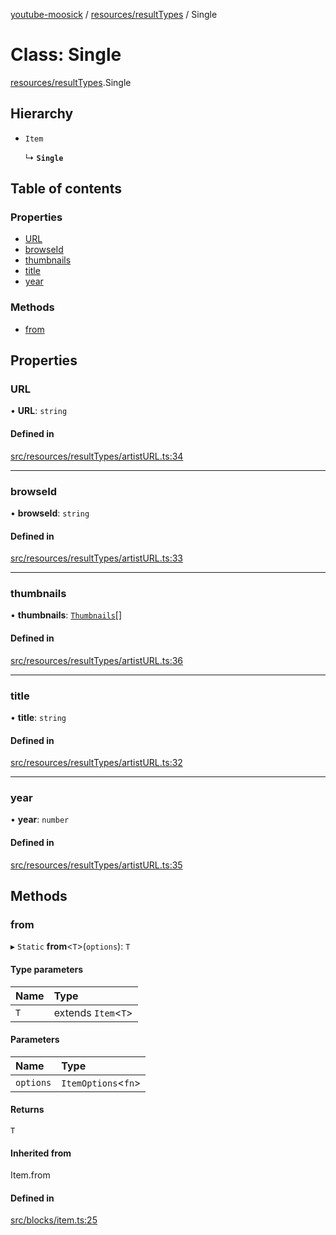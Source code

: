 [youtube-moosick](../README.md) / [resources/resultTypes](../modules/resources_resultTypes.md) / Single

# Class: Single

[resources/resultTypes](../modules/resources_resultTypes.md).Single

## Hierarchy

- `Item`

  ↳ **`Single`**

## Table of contents

### Properties

- [URL](resources_resultTypes.Single.md#url)
- [browseId](resources_resultTypes.Single.md#browseid)
- [thumbnails](resources_resultTypes.Single.md#thumbnails)
- [title](resources_resultTypes.Single.md#title)
- [year](resources_resultTypes.Single.md#year)

### Methods

- [from](resources_resultTypes.Single.md#from)

## Properties

### URL

• **URL**: `string`

#### Defined in

[src/resources/resultTypes/artistURL.ts:34](https://github.com/EvasiveXkiller/youtube-moosick/blob/3cced14/src/resources/resultTypes/artistURL.ts#L34)

___

### browseId

• **browseId**: `string`

#### Defined in

[src/resources/resultTypes/artistURL.ts:33](https://github.com/EvasiveXkiller/youtube-moosick/blob/3cced14/src/resources/resultTypes/artistURL.ts#L33)

___

### thumbnails

• **thumbnails**: [`Thumbnails`](resources_generalTypes.Thumbnails.md)[]

#### Defined in

[src/resources/resultTypes/artistURL.ts:36](https://github.com/EvasiveXkiller/youtube-moosick/blob/3cced14/src/resources/resultTypes/artistURL.ts#L36)

___

### title

• **title**: `string`

#### Defined in

[src/resources/resultTypes/artistURL.ts:32](https://github.com/EvasiveXkiller/youtube-moosick/blob/3cced14/src/resources/resultTypes/artistURL.ts#L32)

___

### year

• **year**: `number`

#### Defined in

[src/resources/resultTypes/artistURL.ts:35](https://github.com/EvasiveXkiller/youtube-moosick/blob/3cced14/src/resources/resultTypes/artistURL.ts#L35)

## Methods

### from

▸ `Static` **from**<`T`\>(`options`): `T`

#### Type parameters

| Name | Type |
| :------ | :------ |
| `T` | extends `Item`<`T`\> |

#### Parameters

| Name | Type |
| :------ | :------ |
| `options` | `ItemOptions`<`fn`\> |

#### Returns

`T`

#### Inherited from

Item.from

#### Defined in

[src/blocks/item.ts:25](https://github.com/EvasiveXkiller/youtube-moosick/blob/3cced14/src/blocks/item.ts#L25)
